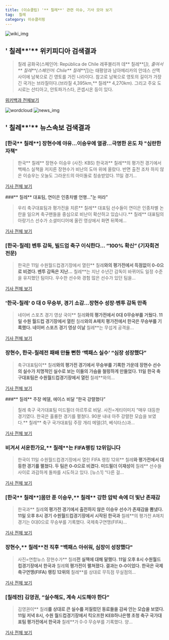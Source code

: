 ```yaml
---
title: (이슈클립) '** 칠레**' 관련 이슈, 기사 모아 보기
tag:  칠레
category: 이슈클리핑
---
```

![wiki_img](https://user-images.githubusercontent.com/42597476/44503234-41136a80-a6d0-11e8-9071-6fc6418eafe4.png)
## **'** 칠레**'** 위키피디아 검색결과
>칠레 공화국(스페인어: República de Chile 레푸블리까 데** 칠레**[*]), 줄여서** 칠레**(스페인어: Chile** 칠레**[*])는 태평양과 남아메리카의 안데스 산맥 사이에 남북으로 긴 영토를 가진 나라이다. 참고로 남북으로 영토의 길이가 가장 긴 국가는 브라질이다.(브라질 4,395km,** 칠레** 4,270km). 그리고 주요 도시로는 산티아고, 안토파가스타, 콘셉시온 등이 있다.

<a href="https://ko.wikipedia.org/wiki/ 칠레" target="_blank">위키백과 전체보기</a>

![wordcloud](https://s3.ap-northeast-2.amazonaws.com/lyrics101-wordcloud/2018-09-12-1536687711.png)
![news_img](https://user-images.githubusercontent.com/42597476/44507050-1206f400-a6e4-11e8-8d98-7ffbfebb353f.png)
## **'** 칠레**'** 뉴스속보 검색결과
### [한국** 칠레**] 장현수에 야유…이승우에 열광…극명한 온도 차 "심란한 자책"

>한국** 칠레** 장현수 이승우 (사진: KBS) 한국과** 칠레**의 평가전 경기에서 백패스 실책을 저지른 장현수가 비난의 도마 위에 올랐다. 반면 출전 조차 하지 않은 이승우는 오늘도 그라운드의 아이돌로 칭송받았다. 11일 경기...

<a href="http://www.jemin.com/news/articleView.html?idxno=538503" target="_blank">기사 전체 보기</a>

###** 칠레** 대표팀, 연이은 인종차별 언행..."눈 떠라"

>우리 축구대표팀과 평가전을 치른** 칠레** 대표팀 선수들이 연이은 인종차별 논란을 일으켜 축구팬들을 중심으로 비난이 확산하고 있습니다.** 칠레** 대표팀의 아랑기스 선수가 소셜미디어에 올린 영상에서 화면 뒤쪽에...

<a href="http://www.ytn.co.kr/_ln/0107_201809120100136019" target="_blank">기사 전체 보기</a>

### [한국-칠레] 벤투 감독, 빌드업 축구 이식한다… “100% 확신” (기자회견 전문)

>한국은 11일 수원월드컵경기장에서 열린** 칠레**와의 평가전에서 득점없이 0-0으로 비겼다. 벤투 감독은 지난...** 칠레**는 지난 수년간 감독이 바뀌어도 일정 수준을 유지했던 팀이다. 우수한 선수와 경험 많은 선수가 있던 팀을...

<a href="http://www.sportalkorea.com/news/view.php?gisa_uniq=2018091122040213&section_code=10&cp=se&gomb=1" target="_blank">기사 전체 보기</a>

### '한국-칠레' 0 대 0 무승부, 경기 소감…장현수 성장·벤투 감독 만족

>네이버 스포츠 경기 영상 국이** 칠레**와의 평가전에서 0대 0무승부를 거뒀다. 11일 수원 월드컵 경기장에서 열린** 칠레**와의 A매치 평가전에서 한국은 무승부를 기록했다. 네이버 스포츠 경기 영상 이날** 칠레**는 무섭게 공격을...

<a href="http://www.munhwanews.com/news/articleView.html?idxno=150332" target="_blank">기사 전체 보기</a>

### 장현수, 한국-칠레전 패배 만들 뻔한 ‘백패스 실수’ “심장 성장했다”

>축구대표팀이** 칠레**와의 평가전 경기에서 무승부를 기록한 가운데 장현수 선수의 실수가 치명적인 실수로 보는 이들의 가슴을 철렁하게 만들었다. 11일 한국 축구대표팀은 수원월드컵경기장에서 열린** 칠레**와의...

<a href="http://www.sedaily.com/NewsView/1S4LVKLSZ8" target="_blank">기사 전체 보기</a>

###** 칠레** 주장 메델, 에이스 비달 “한국 강렬했다”

>칠레 축구 국가대표팀 미드필더 아르투로 비달. 사진=게티이미지 “매우 대등한 경기였다. 한국은 훌륭한 경기를 펼쳤다. 90분 내내 아주 강렬한 모습을 보였다.** 칠레** 축구 국가대표팀 주장 개리 메델(31, 베식타스)과...

<a href="http://www.goal.com/kr/%EB%89%B4%EC%8A%A4/a/11eteueed7axz18kjqzeoy49g4" target="_blank">기사 전체 보기</a>

### 비겨서 서운한가요,** 칠레**는 FIFA랭킹 12위입니다

>한국이 11일 수원월드컵경기장에서 열린 FIFA 랭킹 12위** 칠레**와 평가전에서 대등한 경기를 펼쳤다. 두 팀은 0-0으로 비겼다. 미드필더 이재성이** 칠레** 선수들 사이로 과감하게 돌파를 시도하고 있다. [뉴스1] “다른 걸...

<a href="http://news.joins.com/article/olink/22554897" target="_blank">기사 전체 보기</a>

### [한국** 칠레**]몸만 푼 이승우,** 칠레** 강한 압박 속에 더 빛난 존재감

>한국과** 칠레**의 평가전 경기에서 출전하지 않은 이승우 선수가 존재감을 뽐냈다. 11일 오후 8시 경기 수원월드컵경기장에서 시작된 한국과** 칠레**의 평가전 A매치 경기는 0대0으로 무승부를 기록했다. 국제축구연맹(FIFA)...

<a href="http://www.kookje.co.kr/news2011/asp/newsbody.asp?code=0600&key=20180912.99099004720" target="_blank">기사 전체 보기</a>

### 장현수,** 칠레**전 직후 "백패스 아쉬워, 심장이 성장했다"

>사진=연합뉴스 장현수가** 칠레**전 실책에 대해 말했다. 11일 오후 8시 수원월드컵경기장에서 한국과** 칠레**의 평가전이 펼쳐졌다. 결과는 0-0이었다. 한국은 국제축구연맹(FIFA) 랭킹 12위의** 칠레**를 상대로 무득점 무실점의...

<a href="http://www.slist.kr/news/articleView.html?idxno=45306" target="_blank">기사 전체 보기</a>

### [칠레전] 김영권, “실수해도, 계속 시도해야 한다”

>김영권이** 칠레**를 상대로 큰 실수를 저질렀던 동료들을 감싸 안는 모습을 보였다. 11일 저녁 8시, 수원 월드컵경기장에서 킥오프한 KEB하나은행 초청 축구 국가대표팀 평가전에서 한국과** 칠레**가 0-0 무승부를 기록했다. 양...

<a href="http://www.besteleven.com/?sec=b11&pid=detail&iBoard=105&iIDX=113217" target="_blank">기사 전체 보기</a>


